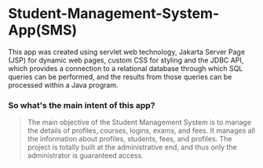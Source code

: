 # Student-Management-System-App(SMS)
<p>This app was created using servlet web technology, Jakarta Server Page (JSP) for dynamic web pages, custom CSS for styling and the JDBC API, which provides a connection to a relational database through which SQL queries can be performed, and the results from those queries can be processed within a Java program.</p> 

### So what's the main intent of this app?

>The main objective of the Student Management System is to manage the details of profiles, courses, logins, exams, and fees. It manages all the information about profiles, students, fees, and profiles. The project is totally built at the administrative end, and thus only the administrator is guaranteed access.
